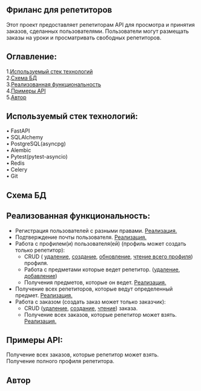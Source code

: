 ## Фриланс для репетиторов  
Этот проект предоставляет репетиторам API для просмотра и принятия заказов, сделанных пользователями. Пользователи могут размещать заказы на уроки и просматривать свободных репетиторов.  
## Оглавление:  
1.[Используемый стек технологий](#используемый-стек-технологий)  
2.[Схема БД](#схема-бд)  
3.[Реализованная функциональность](#реализованная-функциональность)  
4.[Примеры API](#примеры-API)  
5.[Автор](#автор)  
## Используемый стек технологий:   
 • FastAPI  
 • SQLAlchemy  
 • PostgreSQL(asyncpg)  
 • Alembic  
 • Pytest(pytest-asyncio)  
 • Redis  
 • Celery  
 • Git  
## Схема БД 

## Реализованная функциональность:  
- Регистрация пользователей с разными правами. [Реализация.](https://github.com/kolyaslow/freelance_tutor/blob/master/api_v1/__init__.py#L29)
- Подтверждение почты пользователя. [Реализация.](https://github.com/kolyaslow/freelance_tutor/blob/master/api_v1/user/config.py#L40)    
- Работа с профилем(и) пользователя(ей) (профиль может создать только репетитор):  
  - CRUD (
    [удаление](https://github.com/kolyaslow/freelance_tutor/blob/master/api_v1/profile/views.py#L56),
    [создание](https://github.com/kolyaslow/freelance_tutor/blob/master/api_v1/profile/views.py#L20),
    [обновление](https://github.com/kolyaslow/freelance_tutor/blob/master/api_v1/profile/views.py#L40),
    [чтение всего профиля](https://github.com/kolyaslow/freelance_tutor/blob/master/api_v1/user/views.py#L54))
     профиля.  
  - Работа с предметами которые ведет репетитор. ([удаление](https://github.com/kolyaslow/freelance_tutor/blob/master/api_v1/user/views.py#L65), [добавление](https://github.com/kolyaslow/freelance_tutor/blob/master/api_v1/user/views.py#L28))  
  - Получения предметов, которые он ведет. [Реализация.](https://github.com/kolyaslow/freelance_tutor/blob/master/api_v1/user/views.py#L41)  
- Получение всех репетиторов, которые ведут определенный предмет. [Реализация.](https://github.com/kolyaslow/freelance_tutor/blob/master/api_v1/user/views.py#L50)
- Работа с заказом (создать заказ может только заказчик):  
  - CRUD ([удаление](https://github.com/kolyaslow/freelance_tutor/blob/master/api_v1/order/views.py#L58), [создание](https://github.com/kolyaslow/freelance_tutor/blob/master/api_v1/order/views.py#L19), [чтение](https://github.com/kolyaslow/freelance_tutor/blob/master/api_v1/order/views.py#L34)) заказа.  
  - Получение всех заказов, которые репетитор может взять. [Реализация.](https://github.com/kolyaslow/freelance_tutor/blob/master/api_v1/order/views.py#L47) 
## Примеры API:  
Получение всех заказов, которые репетитор может взять.   
Получение полного профиля репетитора.  
## Автор  
	



